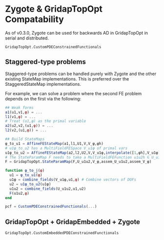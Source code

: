 # Zygote & GridapTopOpt Compatability

As of v0.3.0, Zygote can be used for backwards AD in GridapTopOpt in serial
and distributed.

```@docs
GridapTopOpt.CustomPDEConstrainedFunctionals
```

## Staggered-type problems
Staggered-type problems can be handled purely with Zygote and the other
existing StateMap implementations. This is preferred over the StaggeredStateMap
implementations.

For example, we can solve a problem where the second FE problem depends on the first
via the following:
```julia
## Weak forms
a1(u1,v1,φ) = ...
l1(v1,φ) = ...
# Treat (u1,φ) as the primal variable
a2(u2,v2,(u1,φ)) = ...
l2(v2,(u1,φ)) = ...

## Build StateMaps
φ_to_u1 = AffineFEStateMap(a1,l1,U1,V,V_φ,φh)
# u1φ_to_u2 has a MultiFieldFESpace V_u1φ of primal vars
u1φ_to_u2 = AffineFEStateMap(a2,l2,U2,V,V_u1φ,interpolate([1,φh],V_u1φ))
# The StateParamMap F needs to take a MultiFieldFEFunction u1u2h ∈ U_u1u2
F = GridapTopOpt.StateParamMap(F,U_u1u2,V_φ,assem_U_u1u2,assem_V_φ)

function φ_to_j(φ)
  u1 = φ_to_u1(φ)
  u1φ = combine_fields(V_u1φ,u1,φ) # Combine vectors of DOFs
  u2 = u1φ_to_u2(u1φ)
  u1u2 = combine_fields(U_u1u2,u1,u2)
  F(u1u2,φ)
end

pcf = CustomPDEConstrainedFunctionals(...)
```

## GridapTopOpt + GridapEmbedded + Zygote
```@docs
GridapTopOpt.CustomEmbeddedPDEConstrainedFunctionals
```
